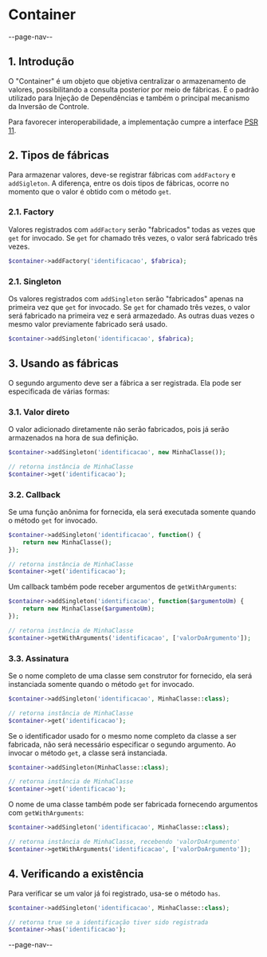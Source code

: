 # Container

--page-nav--

## 1. Introdução

O "Container" é um objeto que objetiva centralizar o armazenamento de valores,
possibilitando a consulta posterior por meio de fábricas. É o padrão utilizado
para Injeção de Dependências e também o principal mecanismo da Inversão de
Controle.

Para favorecer interoperabilidade, a implementação cumpre a interface
[PSR 11](https://www.php-fig.org/psr/psr-11/).

## 2. Tipos de fábricas

Para armazenar valores, deve-se registrar fábricas com `addFactory` e `addSigleton`.
A diferença, entre os dois tipos de fábricas, ocorre no momento que o valor é
obtido com o método `get`.

### 2.1. Factory

Valores registrados com `addFactory` serão "fabricados" todas as vezes que `get`
for invocado. Se `get` for chamado três vezes, o valor será fabricado três vezes.

```php
$container->addFactory('identificacao', $fabrica);
```

### 2.1. Singleton

Os valores registrados com `addSingleton` serão "fabricados" apenas na primeira
vez que `get` for invocado. Se `get` for chamado três vezes, o valor será fabricado
na primeira vez e será armazedado. As outras duas vezes o mesmo valor previamente
fabricado será usado.

```php
$container->addSingleton('identificacao', $fabrica);
```

## 3. Usando as fábricas

O segundo argumento deve ser a fábrica a ser registrada. Ela pode ser especificada
de várias formas:

### 3.1. Valor direto

O valor adicionado diretamente não serão fabricados, pois já serão armazenados na
hora de sua definição.

```php
$container->addSingleton('identificacao', new MinhaClasse());

// retorna instância de MinhaClasse
$container->get('identificacao'); 
```

### 3.2. Callback

Se uma função anônima for fornecida, ela será executada somente quando o método
`get` for invocado.

```php
$container->addSingleton('identificacao', function() {
    return new MinhaClasse();
});

// retorna instância de MinhaClasse
$container->get('identificacao'); 
```

Um callback também pode receber argumentos de `getWithArguments`:

```php
$container->addSingleton('identificacao', function($argumentoUm) {
    return new MinhaClasse($argumentoUm);
});

// retorna instância de MinhaClasse
$container->getWithArguments('identificacao', ['valorDoArgumento']); 
```

### 3.3. Assinatura

Se o nome completo de uma classe sem construtor for fornecido, ela será
instanciada somente quando o método `get` for invocado.

```php
$container->addSingleton('identificacao', MinhaClasse::class);

// retorna instância de MinhaClasse
$container->get('identificacao'); 
```

Se o identificador usado for o mesmo nome completo da classe a ser fabricada,
não será necessário especificar o segundo argumento. Ao invocar o método `get`,
a classe será instanciada.

```php
$container->addSingleton(MinhaClasse::class);

// retorna instância de MinhaClasse
$container->get('identificacao'); 
```

O nome de uma classe também pode ser fabricada fornecendo argumentos com
`getWithArguments`:

```php
$container->addSingleton('identificacao', MinhaClasse::class);

// retorna instância de MinhaClasse, recebendo 'valorDoArgumento'
$container->getWithArguments('identificacao', ['valorDoArgumento']); 
```

## 4. Verificando a existência

Para verificar se um valor já foi registrado, usa-se o método `has`.

```php
$container->addSingleton('identificacao', MinhaClasse::class);

// retorna true se a identificação tiver sido registrada
$container->has('identificacao'); 
```

--page-nav--
